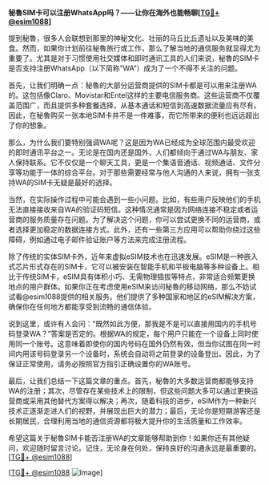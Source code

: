 **秘魯SIM卡可以注册WhatsApp吗？——让你在海外也能畅聊[[TG💪+ @esim1088](https://t.me/s/esim1088)]**

提到秘魯，很多人会联想到那里的神秘文化、壮丽的马丘比丘遗址以及美味的美食。然而，如果你计划前往秘魯旅行或工作，那么了解当地的通信服务就显得尤为重要了。尤其是对于习惯使用社交媒体和即时通讯工具的人们来说，秘魯的SIM卡是否支持注册WhatsApp（以下简称“WA”）成为了一个不得不关注的问题。

首先，让我们明确一点：秘魯的大部分运营商提供的SIM卡都是可以用来注册WA的。这包括像Claro、Movistar和Entel这样的主要电信服务商。这些运营商不仅覆盖范围广，而且提供多种套餐选择，从基本通话和短信到高速数据流量应有尽有。因此，在秘魯购买一张本地SIM卡并不是一件难事，而它所带来的便利也远远超出了你的想象。

那么，为什么我们要特别强调WA呢？这是因为WA已经成为全球范围内最受欢迎的即时通讯平台之一。无论是在国内还是国外，人们都倾向于通过WA与朋友、家人保持联系。它不仅仅是一个聊天工具，更是一个集语音通话、视频通话、文件分享等功能于一体的综合平台。对于那些需要经常与他人沟通的人来说，拥有一张支持WA的SIM卡无疑是最好的选择。

当然，在实际操作过程中可能会遇到一些小问题。比如，有些用户反映他们的手机无法直接接收来自WA的验证码短信。这种情况通常是因为网络连接不稳定或者运营商的服务质量存在问题。为了解决这个问题，你可以尝试更换不同的运营商，或者选择更加稳定的数据连接方式。此外，还有一些第三方应用可以帮助你绕过这些障碍，例如通过电子邮件验证账户等方法来完成注册流程。

除了传统的实体SIM卡外，近年来虚拟eSIM技术也在迅速发展。eSIM是一种嵌入式芯片形式存在的SIM卡，它可以被安装在智能手机和平板电脑等多种设备上。相比于传统SIM卡，eSIM具有体积小巧、无需物理插拔等特点，非常适合频繁更换地点的用户群体。如果你正在考虑使用eSIM来访问秘魯的移动网络，那么不妨试试看@esim1088提供的相关服务。他们提供了多种国家和地区的eSIM解决方案，确保你在任何地方都能享受到流畅的通信体验。

说到这里，或许有人会问：“既然如此方便，那我是不是可以直接用国内的手机号码登录WA？”答案是否定的。根据WA的规定，每个用户只能在一个设备上同时使用同一个账号。这意味着即使你的国内号码在国外仍然有效，但当你试图在同一时间内用该号码登录另一个设备时，系统会自动将之前登录的设备登出。因此，为了保证正常使用，请务必按照官方指引正确设置你的WA账号。

最后，让我们总结一下这篇文章的重点。首先，秘魯的大多数运营商都能够支持WA的注册；其次，尽管存在某些技术上的限制，但这些问题大多可以通过更换运营商或采用其他替代方案得以解决；再次，随着科技的进步，eSIM作为一种新兴技术正逐渐走进人们的视野，并展现出巨大的潜力；最后，无论你是短期游客还是长期居民，合理利用当地的通信资源都将极大提升你的生活质量和工作效率。

希望这篇关于秘魯SIM卡能否注册WA的文章能够帮助到你！如果你还有其他疑问，欢迎随时留言讨论。记住，无论身在何处，保持良好的沟通永远是最重要的。[[TG💪+ @esim1088](https://t.me/s/esim1088)]

[[TG💪+ @esim1088](https://t.me/s/esim1088) ![Image](https://i.postimg.cc/4NQfJmqS/Snipaste-2025-05-13-00-14-12.png)]